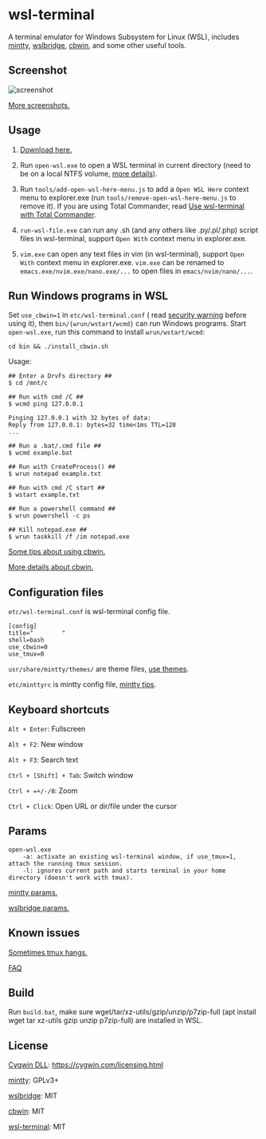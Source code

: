 # wsl-terminal

A terminal emulator for Windows Subsystem for Linux (WSL), includes [mintty](http://mintty.github.io/), [wslbridge](https://github.com/rprichard/wslbridge), [cbwin](https://github.com/xilun/cbwin), and some other useful tools.

## Screenshot

![screenshot](https://raw.githubusercontent.com/wiki/goreliu/wsl-terminal/images/default-theme.png)

[More screenshots.](https://github.com/goreliu/wsl-terminal/wiki/Screenshots)

## Usage

1. [Download here.](https://github.com/goreliu/wsl-terminal/releases)

2. Run `open-wsl.exe` to open a WSL terminal in current directory (need to be on a local NTFS volume, [more details](https://github.com/rprichard/wslbridge)).

3. Run `tools/add-open-wsl-here-menu.js` to add a `Open WSL Here` context menu to explorer.exe (run `tools/remove-open-wsl-here-menu.js` to remove it). If you are using Total Commander, read [Use wsl-terminal with Total Commander](https://github.com/goreliu/wsl-terminal/wiki/Use-wsl-terminal-with-Total-Commander).

4. `run-wsl-file.exe` can run any .sh (and any others like .py/.pl/.php) script files in wsl-terminal, support `Open With` context menu in explorer.exe.

5. `vim.exe` can open any text files in vim (in wsl-terminal), support `Open With` context menu in explorer.exe. `vim.exe` can be renamed to `emacs.exe/nvim.exe/nano.exe/...` to open files in `emacs/nvim/nano/...`.

## Run Windows programs in WSL

Set `use_cbwin=1` in `etc/wsl-terminal.conf` ( read [security warning](https://github.com/xilun/cbwin#security-warning) before using it), then `bin/{wrun/wstart/wcmd}` can run Windows programs. Start `open-wsl.exe`, run this command to install `wrun/wstart/wcmd`:

```
cd bin && ./install_cbwin.sh
```

Usage:

```
## Enter a DrvFs directory ##
$ cd /mnt/c

## Run with cmd /C ##
$ wcmd ping 127.0.0.1

Pinging 127.0.0.1 with 32 bytes of data:
Reply from 127.0.0.1: bytes=32 time<1ms TTL=128
...

## Run a .bat/.cmd file ##
$ wcmd example.bat

## Run with CreateProcess() ##
$ wrun notepad example.txt

## Run with cmd /C start ##
$ wstart example.txt

## Run a powershell command ##
$ wrun powershell -c ps

## Kill notepad.exe ##
$ wrun taskkill /f /im notepad.exe
```

[Some tips about using cbwin.](https://github.com/goreliu/wsl-terminal/wiki/Tips)

[More details about cbwin.](https://github.com/xilun/cbwin)

## Configuration files

`etc/wsl-terminal.conf` is wsl-terminal config file.
```
[config]
title="        "
shell=bash
use_cbwin=0
use_tmux=0
```

`usr/share/mintty/themes/` are theme files, [use themes](https://github.com/goreliu/wsl-terminal/wiki/Use-themes).

`etc/minttyrc` is mintty config file, [mintty tips](https://github.com/mintty/mintty/wiki/Tips).

## Keyboard shortcuts

`Alt + Enter`: Fullscreen

`Alt + F2`: New window

`Alt + F3`: Search text

`Ctrl + [Shift] + Tab`: Switch window

`Ctrl + =+/-/0`: Zoom

`Ctrl + Click`: Open URL or dir/file under the cursor

## Params

```
open-wsl.exe
    -a: activate an existing wsl-terminal window, if use_tmux=1, attach the running tmux session.
    -l: ignores current path and starts terminal in your home directory (doesn't work with tmux).
```

[mintty params.](https://github.com/goreliu/wsl-terminal/wiki/mintty-params)

[wslbridge params.](https://github.com/rprichard/wslbridge#usage)

## Known issues

[Sometimes tmux hangs.](https://github.com/goreliu/wsl-terminal/issues/1)

[FAQ](https://github.com/goreliu/wsl-terminal/wiki/FAQ)

## Build

Run `build.bat`, make sure wget/tar/xz-utils/gzip/unzip/p7zip-full (apt install wget tar xz-utils gzip unzip p7zip-full) are installed in WSL.

## License

[Cygwin DLL](https://www.cygwin.com/): https://cygwin.com/licensing.html

[mintty](http://mintty.github.io/): GPLv3+

[wslbridge](https://github.com/rprichard/wslbridge): MIT

[cbwin](https://github.com/xilun/cbwin): MIT

[wsl-terminal](https://github.com/goreliu/wsl-terminal): MIT

